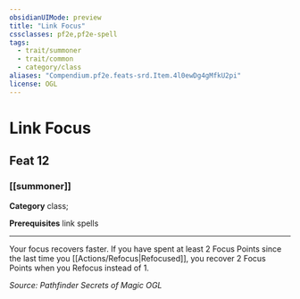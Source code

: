 ```yaml
---
obsidianUIMode: preview
title: "Link Focus"
cssclasses: pf2e,pf2e-spell
tags:
  - trait/summoner
  - trait/common
  - category/class
aliases: "Compendium.pf2e.feats-srd.Item.4l0ewDg4gMfkU2pi"
license: OGL
---
```

# Link Focus
## Feat 12
### [[summoner]]

**Category** class; 



**Prerequisites** link spells
* * *
Your focus recovers faster. If you have spent at least 2 Focus Points since the last time you [[Actions/Refocus|Refocused]], you recover 2 Focus Points when you Refocus instead of 1.

*Source: Pathfinder Secrets of Magic*
*OGL*